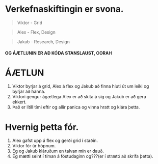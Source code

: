 # Verkefnaskiftingin er svona.
> Viktor - Grid


> Alex - Flex, Design


> Jakub - Research, Design


#### OG ÁÆTLUNIN ER AÐ KÓÐA STANSLAUST, OORAH












# ÁÆTLUN
1. Viktor byrjar á grid, Alex á flex og Jakub að finna hluti út um leiki og byrjar að hanna.
2. Viktori gengur ágætlega Alex er að skíta á sig og Jakub er að gera ekkert.
3. Það er lítill tími eftir og allir panica og vinna hratt og klára þetta.

# Hvernig þetta fór.
1. Alex gafst upp á flex og gerði grid í staðin.
2. Viktor fór úr hópnum.
3. Ég og Jakub kláruðum en talvan mín er dauð.
4. Ég mætti seint í tíman á föstudaginn og???(er í strætó að skrifa þetta).
